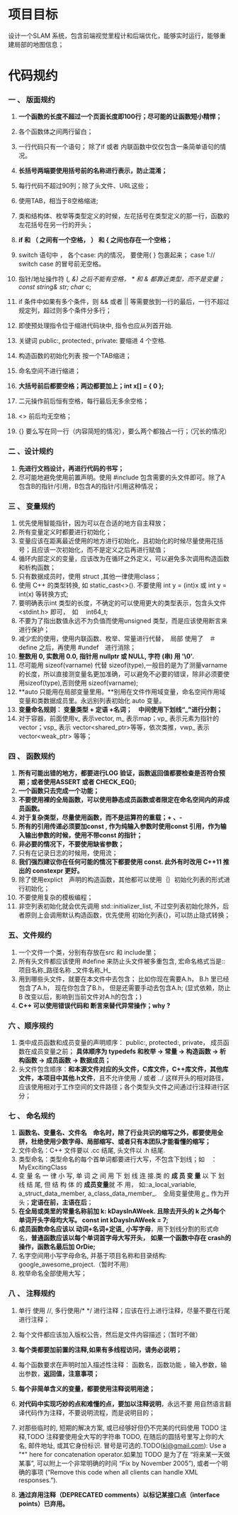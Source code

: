 # 项目目标

设计一个SLAM 系统，包含前端视觉里程计和后端优化，能够实时运行，能够重建局部的地图信息；



# 代码规约

### 一 、 版面规约

1. **一个函数的长度不超过一个页面长度即100行；尽可能的让函数短小精悍；**

2. 各个函数体之间两行留白；
3. 一行代码只有一个语句； 除了if 或者 内联函数中仅仅包含一条简单语句的情况。
4. **长括号两端要使用括号前的名称进行表示，防止混淆；**
5. 每行代码不超过90列；除了头文件、URL这些；
6. 使用TAB，相当于8空格缩进;
7. 类和结构体、枚举等类型定义的时候，左花括号在类型定义的那一行，函数的左花括号在另一行的开头；
9. **if 和 （ 之间有一个空格， ） 和 { 之间也存在一个空格；**
10. switch 语句中 ， 各个case: 内的情况， 要使用{  } 包裹起来；  case 1:// switch case 的冒号前无空格。
11.  指针/地址操作符 (*, &) 之后不能有空格， *  和 & 都靠近类型，而不是变量；const string& str;  char* c;
12. if 条件中如果有多个条件，则 && 或者 || 等需要放到一行的最后，一行不超过规定列，超过则多个条件分多行；
13. 即使预处理指令位于缩进代码块中, 指令也应从列首开始.
14. 关键词 public:, protected:, private: 要缩进 4 个空格.
15. 构造函数的初始化列表 按一个TAB缩进；
16. 命名空间不进行缩进；
17. **大括号前后都要空格；两边都要加上；int x[] = { 0 };**
18. 二元操作前后恒有空格，每行最后无多余空格；
19. <> 前后均无空格；
20. {} 要么写在同一行（内容简短的情况），要么两个都独占一行；（冗长的情况）

### 二 、设计规约

1. **先进行文档设计，再进行代码的书写；**
2. 尽可能地避免使用前置声明。使用 #include 包含需要的头文件即可。除了A包含B的指针/引用，B包含A的指针/引用这种情况；

### 三 、 变量规约

1. 优先使用智能指针，因为可以在合适的地方自主释放；
2. 所有变量定义时都要进行初始化；
3. 变量应该在距离最近使用的地方进行初始化，且初始化的时候尽量使用花括号；且应该一次初始化，而不是定义之后再进行赋值；
4. 循环内部定义的变量，应该改为在循环之外定义，可以避免多次调用构造函数和析构函数；
5. 只有数据成员时，使用 struct ,其他一律使用class；
6. 使用 C++ 的类型转换, 如 static_cast<>(). 不要使用 int y = (int)x 或 int y = int(x) 等转换方式;
7. 要明确表示int 类型的长度，不确定的可以使用更大的类型表示，包含头文件<stdint.h> 即可，　如　 int64_t;
8. 不要为了指出数值永远不为负值而使用unsigned 类型，而是应该使用断言来进行保护；
9. 减少宏的使用，使用内联函数、枚举、常量进行代替，　局部 使用了　＃define 之后，再使用 #undef　进行消除；
10. **整数用 0, 实数用 0.0, 指针用 nullptr 或 NULL, 字符 (串) 用 '\0'.**
11. 尽可能用 sizeof(varname) 代替 sizeof(type),一般目的是为了测量varname 的长度，所以直接测变量名更加准确，可以避免不必要的错误，除非必须要使用sizeof(type),否则使用 sizeof(varname);
12. **auto 只能用在局部变量里用。**别用在文件作用域变量，命名空间作用域变量和类数据成员里。永远别列表初始化 auto 变量。
13. **变量命名规则： 变量类型 + 定语 +名词；　中间使用下划线“_"进行分割；**
14. 对于容器，前面使用v_ 表示vector, m_ 表示map；vp_ 表示元素为指针的vector；vsp_ 表示 vector<shared_ptr<TYPE>>等等，依次类推，vwp_ 表示 vector<weak_ptr<TYPE>> 等等；

### 四 、 函数规约

1. **所有可能出错的地方，都要进行LOG 验证，函数返回值都要检查是否符合预期；或者使用ASSERT 或者 CHECK_EQ();**
2. **一个函数只去完成一个功能；**
3. **不要使用裸的全局函数，可以使用静态成员函数或者限定在命名空间内的非成员函数。**
4. **对于复杂类型，尽量使用函数，而不是运算符的重载；+ 、-**
5. **所有的引用传递必须要加const ,  作为纯输入参数时使用const 引用，作为输入输出参数的时候，使用不带const  的指针；**
6. **非必要的情况下，不要使用缺省参数；**
7. 只有在记录日志的时候用，使用流；
8. **我们强烈建议你在任何可能的情况下都要使用 const. 此外有时改用 C++11 推出的 constexpr 更好。**
9. 除了使用explict　声明的构造函数，其他都可以使用｛｝初始化列表的形式进行初始化；
10. 不要使用复杂的模板编程；
11. 非空列表初始化就会优先调用 std::initializer_list, 不过空列表初始化除外，后者原则上会调用默认构造函数，优先使用 初始化列表{}，可以防止隐式转换；

### 五、文件规约

1. 一个文件一个类，分别有存放在src 和 include里；
2. 所有头文件都应该使用 #define 来防止头文件被多重包含, 宏命名格式当是::项目名称_路径名称 _文件名称\_H\_
3. 用到哪些头文件，就要在本文件中去包含； 比如你现在需要A.h， B.h 里已经包含了A.h， 现在你包含了B.h， 但是还需要手动去包含A.h;  (显式依赖，防止B 改变以后，影响到当前文件对A.h的包含；)
4. **C++ 可以使用错误代码和 断言来替代异常操作；why ?** 

### 六 、顺序规约

1. 类中成员函数和成员变量的声明顺序： public:, protected:, private， 成员函数在成员变量之前； **具体顺序为 typedefs 和枚举 -> 常量 -> 构造函数 -> 析构函数 -> 成员函数 -> 数据成员；** 
2. 头文件包含顺序：**和本源文件对应的头文件，C库文件，C++库文件，其他库文件，本项目中其他.h文件**，且不允许使用 ./ 或者 ../ 这样开头的相对路径， 应该使用相对于工作空间的文件路径；各个类型头文件之间通过行注释进行区分；

### 七 、 命名规约

1. **函数名、变量名、文件名　命名时，除了行业共识的缩写之外，都要使用全拼，杜绝使用少数字母、局部缩写、或者只有本团队才能看懂的缩写；**
2. 文件命名：C++ 文件要以 .cc 结尾, 头文件以 .h 结尾.
3. 类型命名：类型命名的每个首单词都要进行大写，不包含下划线；如　：　MyExcitingClass
4. 变 量 名 一 律 小 写, 单 词 之 间 用 下 划 线 连 接.类 的 **成 员 变 量** 以 下 划 线 结 尾, 但 结 构 体 的 **成员变量**就 不 用， 如::a_local_variable, a_struct_data_member, a_class_data_member_.　全局变量使用ｇ\_ 作为开头；**定语在前，主语在后**；
5. **在全局或类里的常量名称前加 k: kDaysInAWeek. 且除去开头的 k 之外每个单词开头字母均大写。 const int kDaysInAWeek = 7;**
6. **成员函数命名应该以 动词+名词+定语_ 小写字母**，用下划线分割的形式命名，**普通函数应该以每个单词首字母大写开头，** **如果一个函数中存在 crash的操作，函数名最后加 OrDie;**
7. 名字空间用小写字母命名, 并基于项目名称和目录结构: google_awesome_project.（暂时不用）
8. 枚举命名全部使用大写；

### 八 、 注释规约

1. 单行 使用 //, 多行使用/*    */ 进行注释；应该在行上进行注释，尽量不要在行尾进行注释；

2. 每个文件都应该加入版权公告，然后是文件内容描述；（暂时不做）

3. **每个类都要加前置的注释,如果有多线程访问，请务必说明；**

4. 每个函数要求在声明时加入描述性注释： 函数名，函数功能 ，输入参数，输出参数，**返回值，注意事项；**

5. **每个非简单含义的变量，都要使用注释说明用途；**

6. **对代码中实现巧妙的点和难懂的点，要加以注释说明**，永远不要 用自然语言翻译代码作为注释，不要说明流程，而是说明目的；

7. 对那些临时的, 短期的解决方案, 或已经够好但仍不完美的代码使用 TODO 注释,TODO 注释要使用全大写的字符串 TODO, 在随后的圆括号里写上你的大名, 邮件地址, 或其它身份标识. 冒号是可选的.TODO(kl@gmail.com): Use a "*" here for concatenation operator.如果加 TODO 是为了在 “将来某一天做某事”, 可以附上一个非常明确的时间 “Fix by November 2005”), 或者一个明确的事项 (“Remove this code when all clients can handle XML responses.”).

8. **通过弃用注释（DEPRECATED comments）以标记某接口点（interface points）已弃用。**

   

